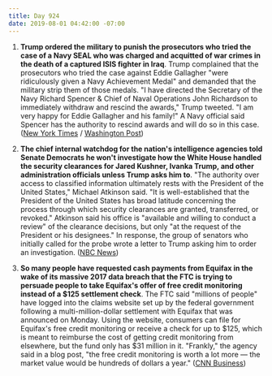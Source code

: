 ```yaml
---
title: Day 924
date: 2019-08-01 04:42:00 -07:00
---
```


1. **Trump ordered the military to punish the prosecutors who tried the case of a Navy SEAL who was charged and acquitted of war crimes in the death of a captured ISIS fighter in Iraq**. Trump complained that the prosecutors who tried the case against Eddie Gallagher "were ridiculously given a Navy Achievement Medal" and demanded that the military strip them of those medals. "I have directed the Secretary of the Navy Richard Spencer & Chief of Naval Operations John Richardson to immediately withdraw and rescind the awards," Trump tweeted. "I am very happy for Eddie Gallagher and his family!" A Navy official said Spencer has the authority to rescind awards and will do so in this case. ([New York Times](https://www.nytimes.com/2019/07/31/us/politics/trump-navy-seal-war-crimes.html) / [Washington Post](https://www.washingtonpost.com/politics/trump-orders-lawyers-achievement-awards-revoked-in-navy-seal-murder-case/2019/07/31/11a74d2c-b3cf-11e9-951e-de024209545d_story.html?utm_term=.978091ebf6c2))

2. **The chief internal watchdog for the nation's intelligence agencies told Senate Democrats he won't investigate how the White House handled the security clearances for Jared Kushner, Ivanka Trump, and other administration officials unless Trump asks him to**. "The authority over access to classified information ultimately rests with the President of the United States," Michael Atkinson said. "It is well-established that the President of the United States has broad latitude concerning the process through which security clearances are granted, transferred, or revoked." Atkinson said his office is "available and willing to conduct a review" of the clearance decisions, but only "at the request of the President or his designees." In response, the group of senators who initially called for the probe wrote a letter to Trump asking him to order an investigation. ([NBC News](https://www.nbcnews.com/politics/national-security/watchdog-tells-democrats-he-can-t-probe-white-house-security-n1037486))

3. **So many people have requested cash payments from Equifax in the wake of its massive 2017 data breach that the FTC is trying to persuade people to take Equifax's offer of free credit monitoring instead of a $125 settlement check**. The FTC said "millions of people" have logged into the claims website set up by the federal government following a multi-million-dollar settlement with Equifax that was announced on Monday. Using the website, consumers can file for Equifax's free credit monitoring or receive a check for up to $125, which is meant to reimburse the cost of getting credit monitoring from elsewhere, but the fund only has $31 million in it. "Frankly," the agency said in a blog post, "the free credit monitoring is worth a lot more — the market value would be hundreds of dollars a year." ([CNN Business](https://www.cnn.com/2019/07/31/tech/equifax-ftc-money/index.html))